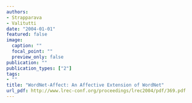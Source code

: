 ```yaml
---
authors:
- Strapparava
- Valitutti
date: "2004-01-01"
featured: false
image:
  caption: ""
  focal_point: ""
  preview_only: false
publication: ""
publication_types: ["2"]
tags:
- ""
title: "WordNet-Affect: An Affective Extension of WordNet"
url_pdf: http://www.lrec-conf.org/proceedings/lrec2004/pdf/369.pdf
---
```

